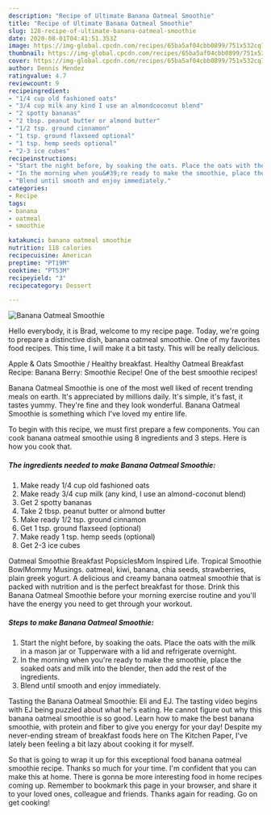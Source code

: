 ```yaml
---
description: "Recipe of Ultimate Banana Oatmeal Smoothie"
title: "Recipe of Ultimate Banana Oatmeal Smoothie"
slug: 128-recipe-of-ultimate-banana-oatmeal-smoothie
date: 2020-08-01T04:41:51.353Z
image: https://img-global.cpcdn.com/recipes/65ba5af04cbb0899/751x532cq70/banana-oatmeal-smoothie-recipe-main-photo.jpg
thumbnail: https://img-global.cpcdn.com/recipes/65ba5af04cbb0899/751x532cq70/banana-oatmeal-smoothie-recipe-main-photo.jpg
cover: https://img-global.cpcdn.com/recipes/65ba5af04cbb0899/751x532cq70/banana-oatmeal-smoothie-recipe-main-photo.jpg
author: Dennis Mendez
ratingvalue: 4.7
reviewcount: 9
recipeingredient:
- "1/4 cup old fashioned oats"
- "3/4 cup milk any kind I use an almondcoconut blend"
- "2 spotty bananas"
- "2 tbsp. peanut butter or almond butter"
- "1/2 tsp. ground cinnamon"
- "1 tsp. ground flaxseed optional"
- "1 tsp. hemp seeds optional"
- "2-3 ice cubes"
recipeinstructions:
- "Start the night before, by soaking the oats. Place the oats with the milk in a mason jar or Tupperware with a lid and refrigerate overnight."
- "In the morning when you&#39;re ready to make the smoothie, place the soaked oats and milk into the blender, then add the rest of the ingredients."
- "Blend until smooth and enjoy immediately."
categories:
- Recipe
tags:
- banana
- oatmeal
- smoothie

katakunci: banana oatmeal smoothie 
nutrition: 118 calories
recipecuisine: American
preptime: "PT19M"
cooktime: "PT53M"
recipeyield: "3"
recipecategory: Dessert

---
```



![Banana Oatmeal Smoothie](https://img-global.cpcdn.com/recipes/65ba5af04cbb0899/751x532cq70/banana-oatmeal-smoothie-recipe-main-photo.jpg)

Hello everybody, it is Brad, welcome to my recipe page. Today, we're going to prepare a distinctive dish, banana oatmeal smoothie. One of my favorites food recipes. This time, I will make it a bit tasty. This will be really delicious.

Apple &amp; Oats Smoothie / Healthy breakfast. Healthy Oatmeal Breakfast Recipe: Banana Berry: Smoothie Recipe! One of the best smoothie recipes!

Banana Oatmeal Smoothie is one of the most well liked of recent trending meals on earth. It's appreciated by millions daily. It's simple, it's fast, it tastes yummy. They're fine and they look wonderful. Banana Oatmeal Smoothie is something which I've loved my entire life.


To begin with this recipe, we must first prepare a few components. You can cook banana oatmeal smoothie using 8 ingredients and 3 steps. Here is how you cook that.

##### The ingredients needed to make Banana Oatmeal Smoothie:

1. Make ready 1/4 cup old fashioned oats
1. Make ready 3/4 cup milk (any kind, I use an almond-coconut blend)
1. Get 2 spotty bananas
1. Take 2 tbsp. peanut butter or almond butter
1. Make ready 1/2 tsp. ground cinnamon
1. Get 1 tsp. ground flaxseed (optional)
1. Make ready 1 tsp. hemp seeds (optional)
1. Get 2-3 ice cubes


Oatmeal Smoothie Breakfast PopsiclesMom Inspired Life. Tropical Smoothie BowlMommy Musings. oatmeal, kiwi, banana, chia seeds, strawberries, plain greek yogurt. A delicious and creamy banana oatmeal smoothie that is packed with nutrition and is the perfect breakfast for those. Drink this Banana Oatmeal Smoothie before your morning exercise routine and you&#39;ll have the energy you need to get through your workout. 

##### Steps to make Banana Oatmeal Smoothie:

1. Start the night before, by soaking the oats. Place the oats with the milk in a mason jar or Tupperware with a lid and refrigerate overnight.
1. In the morning when you&#39;re ready to make the smoothie, place the soaked oats and milk into the blender, then add the rest of the ingredients.
1. Blend until smooth and enjoy immediately.


Tasting the Banana Oatmeal Smoothie: Eli and EJ. The tasting video begins with EJ being puzzled about what he&#39;s eating. He cannot figure out why this banana oatmeal smoothie is so good. Learn how to make the best banana smoothie, with protein and fiber to give you energy for your day! Despite my never-ending stream of breakfast foods here on The Kitchen Paper, I&#39;ve lately been feeling a bit lazy about cooking it for myself. 

So that is going to wrap it up for this exceptional food banana oatmeal smoothie recipe. Thanks so much for your time. I'm confident that you can make this at home. There is gonna be more interesting food in home recipes coming up. Remember to bookmark this page in your browser, and share it to your loved ones, colleague and friends. Thanks again for reading. Go on get cooking!
